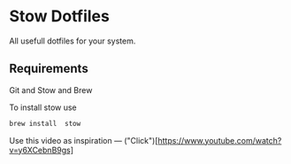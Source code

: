 # Stow Dotfiles

All usefull dotfiles  for your system.

## Requirements

Git and Stow and Brew </br>

To install stow use
```sh
brew install  stow
```

Use this video as inspiration &mdash; ("Click")[https://www.youtube.com/watch?v=y6XCebnB9gs]
